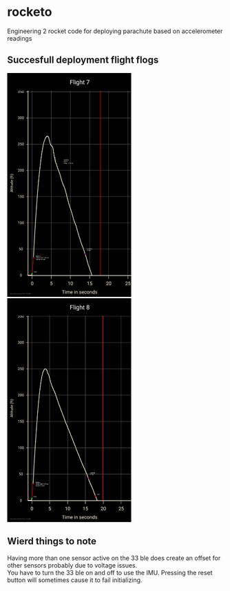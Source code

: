 # rocketo
Engineering 2 rocket code for deploying parachute based on accelerometer readings

## Succesfull deployment flight flogs 

<p float="left">
  <img src="./flight1.png" width="288">
  <img src="./flight.png" width="288">
</p>

## Wierd things to note 
Having more than one sensor active on the 33 ble does create an offset for other sensors  probably due to voltage issues. <br>
You have to turn the 33 ble on and off to use the IMU. Pressing the reset button will sometimes cause it to fail initializing. 
